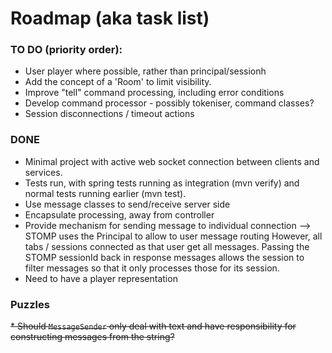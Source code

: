 # Roadmap (aka task list)

### TO DO (priority order):

* User player where possible, rather than principal/sessionh
* Add the concept of a 'Room' to limit visibility.
* Improve "tell" command processing, including error conditions
* Develop command processor - possibly tokeniser, command classes?
* Session disconnections / timeout actions

### DONE

* Minimal project with active web socket connection between clients and services.
* Tests run, with spring tests running as integration (mvn verify)
  and normal tests running earlier (mvn test).
* Use message classes to send/receive server side
* Encapsulate processing, away from controller
* Provide mechanism for sending message to individual connection --> STOMP uses the Principal to allow to user message
  routing However, all tabs / sessions connected as that user get all messages. Passing the STOMP sessionId back in
  response messages allows the session to filter messages so that it only processes those for its session.
* Need to have a player representation

### Puzzles

~~* Should `MessageSender` only deal with text and have responsibility for constructing messages from the string?~~